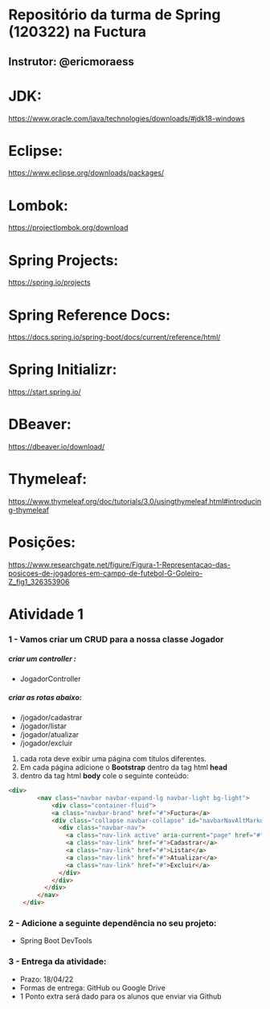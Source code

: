 # Repositório da turma de Spring (120322) na Fuctura
## Instrutor: @ericmoraess

# JDK:
https://www.oracle.com/java/technologies/downloads/#jdk18-windows

# Eclipse:
https://www.eclipse.org/downloads/packages/

# Lombok:
https://projectlombok.org/download

# Spring Projects:
https://spring.io/projects

# Spring Reference Docs:
https://docs.spring.io/spring-boot/docs/current/reference/html/

# Spring Initializr:
https://start.spring.io/

# DBeaver:
https://dbeaver.io/download/

# Thymeleaf:
https://www.thymeleaf.org/doc/tutorials/3.0/usingthymeleaf.html#introducing-thymeleaf

# Posições:
https://www.researchgate.net/figure/Figura-1-Representacao-das-posicoes-de-jogadores-em-campo-de-futebol-G-Goleiro-Z_fig1_326353906

# Atividade 1 

### 1 - Vamos criar um CRUD para a nossa classe Jogador

##### criar um controller :

- JogadorController


##### criar as rotas abaixo:

- /jogador/cadastrar
- /jogador/listar
- /jogador/atualizar
- /jogador/excluir

1. cada rota deve exibir uma página com títulos diferentes. 
2. Em cada página adicione o **Bootstrap** dentro da tag html **head** 
3. dentro da tag html **body** cole o seguinte conteúdo:

```html
<div>
		<nav class="navbar navbar-expand-lg navbar-light bg-light">
			<div class="container-fluid">
		    <a class="navbar-brand" href="#">Fuctura</a>
		    <div class="collapse navbar-collapse" id="navbarNavAltMarkup">
		      <div class="navbar-nav">
		        <a class="nav-link active" aria-current="page" href="#">Home</a>
		        <a class="nav-link" href="#">Cadastrar</a>
		        <a class="nav-link" href="#">Listar</a>
                <a class="nav-link" href="#">Atualizar</a>
                <a class="nav-link" href="#">Excluir</a>
		      </div>
		    </div>
		  </div>
		</nav>
	</div>
```

### 2 - Adicione a seguinte dependência no seu projeto: 
- Spring Boot DevTools

### 3 - Entrega da atividade:
- Prazo: 18/04/22
- Formas de entrega: GitHub ou Google Drive
- 1 Ponto extra será dado para os alunos que enviar via Github

